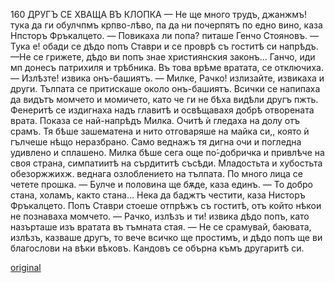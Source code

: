 ﻿160
ДРУГЪ СЕ ХВАЩА ВЪ КЛОПКА
— Не ще много трудъ, джанжмъ! тука да ги обулчпмъ крпво-лѣво, па да ни почерпятъ по едно вино, каза Нпсторъ Фръкалцето.
— Повикаха ли попа? питаше Генчо Стояновъ.
— Тука е! обади се дѣдо попъ Ставри и се проврѣ съ гоститѣ си напрѣдъ. —Не се грижете, дѣдо ви попъ знае християнския законъ... Ганчо, иди мп донесъ патрихиля и трѣбника.
Въ това врѣме вратата, се отключиха.
— Излѣзте! извика онъ-башиятъ.
— Милке, Рачко! излизайте, извикаха и други. Тълпата се притискаше около онъ-башиятъ. Всички се напипаха да видътъ момчето и момичето, като че ги не бѣха видѣли другъ пжть. Фенеритѣ се издигнаха надъ главитѣ и освѣщавахя добрѣ отворената врата. Показа се най-напрѣдъ Милка. Очитѣ ѝ гледаха на долу отъ срамъ. Тя бѣше зашематена и нито отговаряше на майка си,, която ѝ гълчеше нѣщо неразбрано. Само веднажъ тя дигна очи и погледна удивлено и сплашено. Милка бѣше сега още по́-добричка и привлѣче на своя страна, симпатиитѣ на сърдититѣ съсѣди. Младостьта и хубостьта обезоржжихж. веднага озлоблението на тълпата. По много лица се четете прошка.
— Булче и половина ще бѫде, каза единъ.
— То добро стана, холамъ, както стана... Нека да баджтъ честити, каза Нисторъ Фръкалцето.
Попъ Ставри стоеше отпрѣжъ съ гоститѣ, отъ който нѣкои не познаваха момчето.
— Рачко, излѣзъ и ти! извика дѣдо попъ, като назърташе изъ вратата въ тъмната стая.
— Не се срамувай, баювата, излѣзъ, казваше другъ, то вече всичко ще простимъ, и дѣдо попъ ще ви благослови на вѣки вѣковъ.
Кандовъ се обърна къмъ другаритѣ си.

[original](images/181.jpg)